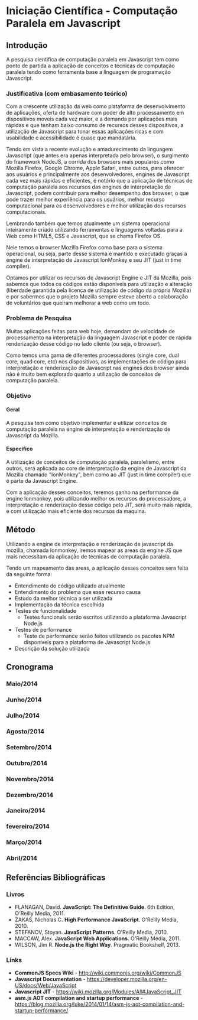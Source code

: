 # Iniciação Científica - Computação Paralela em Javascript

## Introdução
A pesquisa cientifica de computação paralela em Javascript tem como ponto de partida a aplicação de conceitos e técnicas de computação paralela tendo como ferramenta base a linguagem de programação Javascript. 

### Justificativa (com embasamento teórico)
Com a crescente utilização da web como plataforma de desenvolvimento de aplicações, oferta de hardware com poder de alto processamento em dispositivos moveis cada vez maior, e a demanda por aplicações mais rápidas e que tenham baixo consumo de recursos desses dispositivos, a utilização de Javascript para tonar essas aplicações ricas e com usabilidade e acessibilidade é quase que mandatária.

Tendo em vista a recente evolução e amadurecimento da linguagem Javascript (que antes era apenas interpretada pelo browser), o surgimento do framework NodeJS, a corrida dos browsers mais populares como Mozilla Firefox, Google Chrome, Apple Safari, entre outros, para oferecer aos usuários e principalmente aos desenvolvedores, engines de Javascript cada vez mais rápidas e eficientes, é notório que a aplicação de técnicas de computação paralela aos recursos das engines de interpretação de Javascript, podem contribuir para melhor desempenho dos browser, o que pode trazer melhor experiência para os usuários, melhor recurso computacional para os desenvolvedores e melhor utilização dos recursos computacionais.

Lembrando também que temos atualmente um sistema operacional inteiramente criado utilizando ferramentas e linguagems voltadas para a Web como HTML5, CSS e Javascript, que se chama Firefox OS.

Nele temos o browser Mozilla Firefox como base para o sistema operacional, ou seja, parte desse sistema é mantido e executado graças a engine de interpretação de Javascript IonMonkey e seu JIT (just in time compiler).

Optamos por utilizar os recursos de Javascript Engine e JIT da Mozilla, pois sabemos que todos os códigos estão disponíveis para utilização e alteração (liberdade garantida pela licença de utilização de código da própria Mozilla) e por sabermos que o projeto Mozilla sempre esteve aberto a colaboração de voluntários que queiram melhorar a web como um todo.

### Problema de Pesquisa
Muitas aplicações feitas para web hoje, demandam de velocidade de processamento na interpretação da linguagem Javascript e poder de rápida renderização desse código no lado cliente (ou seja, o browser).

Como temos uma gama de diferentes processadores (single core, dual core, quad core, etc) nos dispositivos, as implementações de código para interpretação e renderização de Javascript nas engines dos browser ainda não é muito bem explorado quanto a utilização de conceitos de computação paralela.

### Objetivo

#### Geral
A pesquisa tem como objetivo implementar e utilizar conceitos de computação paralela na engine de interpretação e renderização de Javascript da Mozilla.

#### Especifico
A utilização de conceitos de computação paralela, paralelismo, entre outros, será aplicada ao core de interpretação da engine de Javascript da Mozilla chamado "IonMonkey", bem como ao JIT (just in time compiler) que é parte da Javascript Engine. 

Com a aplicação desses conceitos, teremos ganho na performance da engine Ionmonkey, pois utilizando melhor os recursos do processadore, a interpretação e renderização desse código pelo JIT, será muito mais rápida, e com utilização mais eficiente dos recursos da maquina.

## Método
Utilizando a engine de interpretação e renderização de javascript da mozilla, chamada Ionmonkey, iremos mapear as areas da engine JS que mais necessitam da aplicação de técnicas de computação paralela.

Tendo um mapeamento das areas, a aplicação desses conceitos sera feita da seguinte forma:
 - Entendimento do código utilizado atualmente
 - Entendimento do problema que esse recurso causa
 - Estudo da melhor técnica a ser utilizada
 - Implementação da técnica escolhida
 - Testes de funcionalidade
 	- Testes funcionais serão escritos utilizando a plataforma Javascript Node.js
 - Testes de performance
 	- Teste de performance serão feitos utilizando os pacotes NPM disponíveis para a plataforma de Javascript Node.js
 - Descrição da solução utilizada

## Cronograma

### Maio/2014

### Junho/2014

### Julho/2014

### Agosto/2014

### Setembro/2014

### Outubro/2014

### Novembro/2014

### Dezembro/2014

### Janeiro/2014

### fevereiro/2014

### Março/2014

### Abril/2014


## Referências Bibliográficas

### Livros
 - FLANAGAN, David. **JavaScript: The Definitive Guide**. 6th Edition, O'Reilly Media, 2011. 
 - ZAKAS, Nicholas C. **High Performance JavaScript**. O'Reilly Media, 2010.
 - STEFANOV, Stoyan. **JavaScript Patterns**. O'Reilly Media, 2010.
 - MACCAW, Alex. **JavaScript Web Applications**. O'Reilly Media, 2011.
 - WILSON, Jim R. **Node.js the Right Way**. Pragmatic Bookshelf, 2013.
 
### Links
 - **CommonJS Specs Wiki** - http://wiki.commonjs.org/wiki/CommonJS
 - **Javascript Documentation** - https://developer.mozilla.org/en-US/docs/Web/JavaScript
 - **Javascript JIT** - https://wiki.mozilla.org/Modules/All#JavaScript_JIT
 - **asm.js AOT compilation and startup performance** - https://blog.mozilla.org/luke/2014/01/14/asm-js-aot-compilation-and-startup-performance/
